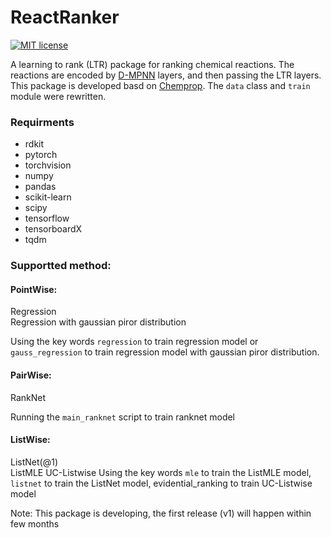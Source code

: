 # ReactRanker

[![MIT license](http://img.shields.io/badge/license-MIT-brightgreen.svg)](http://opensource.org/licenses/MIT)

A learning to rank (LTR) package for ranking chemical reactions. The reactions are encoded by [D-MPNN](https://pubs.acs.org/doi/full/10.1021/acs.jcim.9b00237) layers, and then passing the LTR layers. This package is developed basd on [Chemprop](https://github.com/cgrambow/chemprop/tree/reaction). The ```data``` class and ```train``` module were rewritten.

### Requirments
* rdkit
* pytorch
* torchvision
* numpy
* pandas
* scikit-learn
* scipy
* tensorflow
* tensorboardX
* tqdm

### Supportted method:
#### PointWise:
Regression  
Regression with gaussian piror distribution

Using the key words ```regression``` to train regression model or ```gauss_regression``` to train regression model with gaussian piror distribution.
#### PairWise:
RankNet  

Running the  ```main_ranknet``` script to train ranknet model
#### ListWise:
ListNet(@1)  
ListMLE
UC-Listwise
Using the key words ```mle``` to train the ListMLE model, ```listnet``` to train the ListNet model, evidential_ranking to train UC-Listwise model

Note: This package is developing, the first release (v1) will happen within few months

